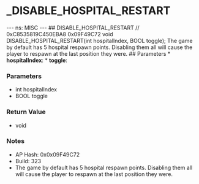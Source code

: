 # _DISABLE_HOSPITAL_RESTART

--- ns: MISC --- ## DISABLE_HOSPITAL_RESTART  // 0xC8535819C450EBA8 0x09F49C72 void DISABLE_HOSPITAL_RESTART(int hospitalIndex, BOOL toggle);  The game by default has 5 hospital respawn points. Disabling them all will cause the player to respawn at the last position they were.  ## Parameters * **hospitalIndex**: * **toggle**:

### Parameters
* int hospitalIndex
* BOOL toggle

### Return Value
* void

### Notes
* AP Hash: 0x0x09F49C72
* Build: 323
* The game by default has 5 hospital respawn points. Disabling them all will cause the player to respawn at the last position they were.

